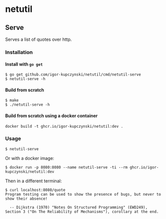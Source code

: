 # netutil

## Serve

Serves a list of quotes over http.

### Installation

#### Install with `go get`

    $ go get github.com/igor-kupczynski/netutil/cmd/netutil-serve
    $ netutil-serve -h


#### Build from scratch

    $ make
    $ ./netutil-serve -h

#### Build from scratch using a docker container

    docker build -t ghcr.io/igor-kupczynski/netutil:dev .


### Usage

    $ netutil-serve

Or with a docker image:

    $ docker run -p 8080:8080 --name netutil-serve -ti --rm ghcr.io/igor-kupczynski/netutil:dev 


Then in a different terminal:

    $ curl localhost:8080/quote
    Program testing can be used to show the presence of bugs, but never to show their absence!
    
      -- Dijkstra (1970) "Notes On Structured Programming" (EWD249), Section 3 ("On The Reliability of Mechanisms"), corollary at the end.

